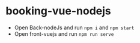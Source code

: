 # booking-vue-nodejs

* Open Back-nodeJs and run `npm i` and `npm start`
* Open front-vuejs and run `npm run serve`
